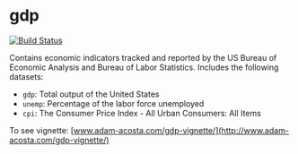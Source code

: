 gdp
===

[![Build Status](https://travis-ci.org/adamacosta/gdp.svg)](https://travis-ci.org/adamacosta/gdp)

Contains economic indicators tracked and reported by the US Bureau of Economic
Analysis and Bureau of Labor Statistics. Includes the following datasets:

* `gdp`: Total output of the United States
* `unemp`: Percentage of the labor force unemployed
* `cpi`: The Consumer Price Index - All Urban Consumers: All Items

To see vignette: [www.adam-acosta.com/gdp-vignette/](http://www.adam-acosta.com/gdp-vignette/)